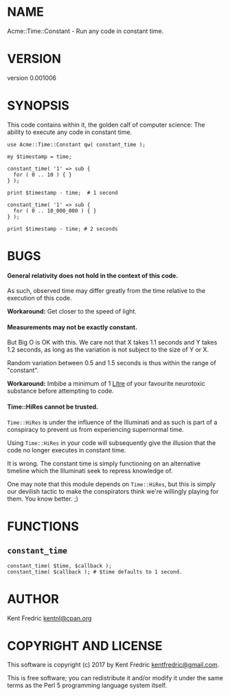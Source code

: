 # NAME

Acme::Time::Constant - Run any code in constant time.

# VERSION

version 0.001006

# SYNOPSIS

This code contains within it, the golden calf of computer science: The ability to execute any code in constant time.

    use Acme::Time::Constant qw( constant_time );

    my $timestamp = time;

    constant_time( '1' => sub {
      for ( 0 .. 10 ) { }
    } );

    print $timestamp - time;  # 1 second

    constant_time( '1' => sub {
      for ( 0 .. 10_000_000 ) { }
    } );

    print $timestamp - time; # 2 seconds

# BUGS

#### General relativity does not hold in the context of this code.

As such, observed time may differ greatly from the time relative to the execution of this code.

**Workaround:** Get closer to the speed of light.

#### Measurements may not be exactly constant.

But Big O is OK with this.  We care not that X takes 1.1 seconds and Y takes 1.2 seconds, as long as the variation
is not subject to the size of Y or X.

Random variation between 0.5 and 1.5 seconds is thus within the range of "constant".

**Workaround:** Imbibe a minimum of 1 [Litre](https://en.wikipedia.org/wiki/Litre) of your favourite neurotoxic substance
before attempting to code.

#### Time::HiRes cannot be trusted.

`Time::HiRes` is under the influence of the Illuminati and as such is part of a conspiracy to prevent us from experiencing
supernormal time.

Using `Time::HiRes` in your code will subsequently give the illusion that the code no longer executes in constant time.

It is wrong. The constant time is simply functioning on an alternative timeline which the Illuminati seek to repress
knowledge of.

One may note that this module depends on `Time::HiRes`, but this is simply our devilish tactic to make the conspirators
think we're willingly playing for them. You know better. ;)

# FUNCTIONS

## `constant_time`

    constant_time( $time, $callback );
    constant_time( $callback ); # $time defaults to 1 second.

# AUTHOR

Kent Fredric <kentnl@cpan.org>

# COPYRIGHT AND LICENSE

This software is copyright (c) 2017 by Kent Fredric <kentfredric@gmail.com>.

This is free software; you can redistribute it and/or modify it under
the same terms as the Perl 5 programming language system itself.
